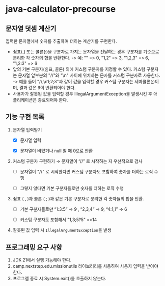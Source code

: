 # java-calculator-precourse

## 문자열 덧셈 계산기

 입력한 문자열에서 숫자를 추출하여 더하는 계산기를 구현한다.

- 쉼표(,) 또는 콜론(:)을 구분자로 가지는 문자열을 전달하는 경우 구분자를 기준으로 분리한 각 숫자의 합을 반환한다.
  -> 예: "" => 0, "1,2" => 3, "1,2,3" => 6, "1,2:3" => 6
- 앞의 기본 구분자(쉼표, 콜론) 외에 커스텀 구분자를 지정할 수 있다. 커스텀 구분자는 문자열 앞부분의 "//"와 "\n" 사이에 위치하는 문자를 커스텀 구분자로 사용한다.
  -> 예를 들어 "//;\n1;2;3"과 같이 값을 입력할 경우 커스텀 구분자는 세미콜론(;)이며, 결과 값은 6이 반환되어야 한다.
- 사용자가 잘못된 값을 입력할 경우 IllegalArgumentException을 발생시킨 후 애플리케이션은 종료되어야 한다.


## 기능 구현 목록
1. 문자열 입력받기
   - [x] 문자열 입력
   - [x] 문자열이 비었거나 null 일 때 0으로 반환


2. 커스텀 구분자 구현하기 → 문자열이 “//” 로 시작하는 지 우선적으로 검사
   - [ ] 문자열이 "//" 로 시작한다면 커스텀 구분자도 포함하여 숫자를 더하는 로직 수행
   - [ ] 그렇지 않다면 기본 구분자들로만 숫자를 더하는 로직 수행


3. 쉼표 ( , )과 콜론 ( ; )과 같은 기본 구분자로 분리한 각 숫자들의 합을 반환.
   - [ ] 기본 구분자들로만 “1:3:5” ⇒ 9 , “2,3,4” ⇒ 9, “4:1,1” ⇒ 6
   - [ ] 커스텀 구분자도 포함해서 "1,3;5?5" =>14


4. 잘못된 값 입력 시 `IllegalArgumentException`을 발생


## 프로그래밍 요구 사항

1. JDK 21에서 실행 가능해야 한다.
2. camp.nextstep.edu.missionutils 라이브러리를 사용하여 사용자 입력을 받아야 한다. 
3. 프로그램 종료 시 System.exit()를 호출하지 않는다.

